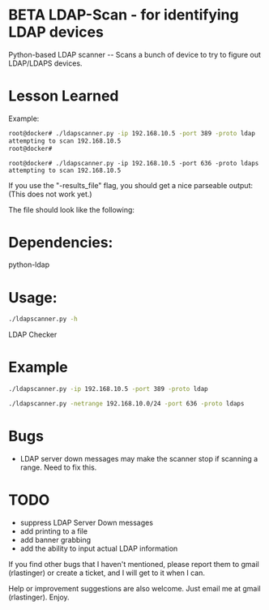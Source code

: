 BETA LDAP-Scan - for identifying LDAP devices
========

Python-based LDAP scanner -- Scans a bunch of device to try to figure out LDAP/LDAPS devices.


Lesson Learned
===

Example:

```bash
root@docker# ./ldapscanner.py -ip 192.168.10.5 -port 389 -proto ldap
attempting to scan 192.168.10.5
root@docker#
```

```
root@docker# ./ldapscanner.py -ip 192.168.10.5 -port 636 -proto ldaps
attempting to scan 192.168.10.5
```

If you use the "-results_file" flag, you should get a nice parseable output:  (This does not work yet.)

The file should look like the following:

Dependencies:
=============

python-ldap

Usage:
======

```bash
./ldapscanner.py -h
```

LDAP Checker
  
Example
===

```bash
./ldapscanner.py -ip 192.168.10.5 -port 389 -proto ldap

./ldapscanner.py -netrange 192.168.10.0/24 -port 636 -proto ldaps
```

Bugs
====

- LDAP server down messages may make the scanner stop if scanning a range.  Need to fix this.

TODO
===

- suppress LDAP Server Down messages
- add printing to a file
- add banner grabbing
- add the ability to input actual LDAP information

If you find other bugs that I haven't mentioned, please report them to gmail (rlastinger) or create a ticket, and I will get to it when I can.  

Help or improvement suggestions are also welcome.  Just email me at gmail (rlastinger).
Enjoy.
